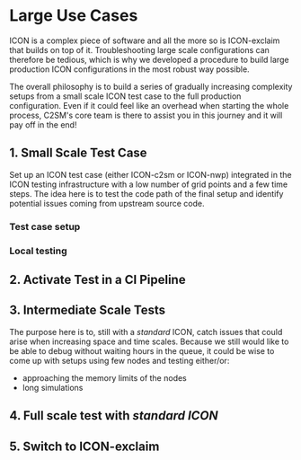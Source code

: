 # Large Use Cases

ICON is a complex piece of software and all the more so is ICON-exclaim that builds on top of it. Troubleshooting large scale configurations can therefore be tedious, which is why we developed a procedure to build large production ICON configurations in the most robust way possible.

The overall philosophy is to build a series of gradually increasing complexity setups from a small scale ICON test case to the full production configuration. Even if it could feel like an overhead when starting the whole process, C2SM's core team is there to assist you in this journey and it will pay off in the end!

## 1. Small Scale Test Case
Set up an ICON test case (either ICON-c2sm or ICON-nwp) integrated in the ICON testing infrastructure with a low number of grid points and a few time steps. The idea here is to test the code path of the final setup and identify potential issues coming from upstream source code.

### Test case setup

### Local testing

## 2. Activate Test in a CI Pipeline

## 3. Intermediate Scale Tests
The purpose here is to, still with a *standard* ICON, catch issues that could arise when increasing space and time scales. Because we still would like to be able to debug without waiting hours in the queue, it could be wise to come up with setups using few nodes and testing either/or: 

- approaching the memory limits of the nodes
- long simulations

## 4. Full scale test with *standard ICON*

## 5. Switch to ICON-exclaim

